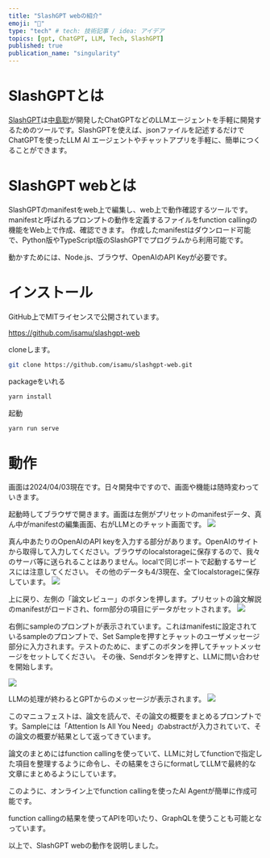 ```yaml
---
title: "SlashGPT webの紹介"
emoji: "🤖"
type: "tech" # tech: 技術記事 / idea: アイデア
topics: [gpt, ChatGPT, LLM, Tech, SlashGPT]
published: true
publication_name: "singularity"
---
```


# SlashGPTとは

[SlashGPT](https://github.com/snakajima/SlashGPT/)は[中島聡](https://twitter.com/snakajima)が開発したChatGPTなどのLLMエージェントを手軽に開発するためのツールです。SlashGPTを使えば、jsonファイルを記述するだけでChatGPTを使ったLLM AI エージェントやチャットアプリを手軽に、簡単につくることができます。

# SlashGPT webとは

SlashGPTのmanifestをweb上で編集し、web上で動作確認するツールです。manifestと呼ばれるプロンプトの動作を定義するファイルをfunction callingの機能をWeb上で作成、確認できます。
作成したmanifestはダウンロード可能で、Python版やTypeScript版のSlashGPTでプログラムから利用可能です。

動かすためには、Node.js、ブラウザ、OpenAIのAPI Keyが必要です。

# インストール

GitHub上でMITライセンスで公開されています。

https://github.com/isamu/slashgpt-web

cloneします。

```sh
git clone https://github.com/isamu/slashgpt-web.git
```

packageをいれる

```sh
yarn install
```

起動
```sh
yarn run serve
```

# 動作

画面は2024/04/03現在です。日々開発中ですので、画面や機能は随時変わっていきます。

起動時してブラウザで開きます。画面は左側がプリセットのmanifestデータ、真ん中がmanifestの編集画面、右がLLMとのチャット画面です。
![](https://storage.googleapis.com/zenn-user-upload/2223a6964222-20240403.png)

真ん中あたりのOpenAIのAPI keyを入力する部分があります。OpenAIのサイトから取得して入力してください。ブラウザのlocalstorageに保存するので、我々のサーバ等に送られることはありません。localで同じポートで起動するサービスには注意してください。
その他のデータも4/3現在、全てlocalstorageに保存しています。
![](https://storage.googleapis.com/zenn-user-upload/5b697fbbaf8e-20240403.png)

上に戻り、左側の「論文レビュー」のボタンを押します。プリセットの論文解説のmanifestがロードされ、form部分の項目にデータがセットされます。
![](https://storage.googleapis.com/zenn-user-upload/fd6ee211fd4c-20240403.png)

右側にsampleのプロンプトが表示されています。これはmanifestに設定されているsampleのプロンプトで、Set Sampleを押すとチャットのユーザメッセージ部分に入力されます。テストのために、まずこのボタンを押してチャットメッセージをセットしてください。
その後、Sendボタンを押すと、LLMに問い合わせを開始します。

![](https://storage.googleapis.com/zenn-user-upload/c043b9509812-20240403.png)

LLMの処理が終わるとGPTからのメッセージが表示されます。
![](https://storage.googleapis.com/zenn-user-upload/b6384e9ba916-20240403.png)

このマニュフェストは、論文を読んで、その論文の概要をまとめるプロンプトです。Sampleには「Attention Is All You Need」のabstractが入力されていて、その論文の概要が結果として返ってきています。

論文のまとめにはfunction callingを使っていて、LLMに対してfunctionで指定した項目を整理するように命令し、その結果をさらにformatしてLLMで最終的な文章にまとめるようにしています。

このように、オンライン上でfunction callingを使ったAI Agentが簡単に作成可能です。

function callingの結果を使ってAPIを叩いたり、GraphQLを使うことも可能となっています。

以上で、SlashGPT webの動作を説明しました。
